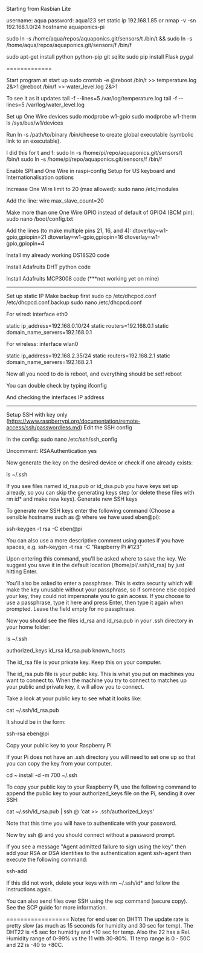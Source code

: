 Starting from Rasbian Lite

username: aqua
password: aqua123
set static ip 192.168.1.85 or nmap -v -sn 192.168.1.0/24
hostname aquaponics-pi

sudo ln -s /home/aqua/repos/aquaponics.git/sensors/t /bin/t &&
sudo ln -s /home/aqua/repos/aquaponics.git/sensors/f /bin/f

sudo apt-get install python python-pip git sqlite
sudo pip install Flask pygal

=============

Start program at start up
sudo crontab -e
@reboot /bin/t >> temperature.log 2&>1
@reboot /bin/f >> water_level.log 2&>1

To see it as it updates
tail -f --lines=5 /var/log/temperature.log
tail -f --lines=5 /var/log/water_level.log

Set up One Wire devices
sudo modprobe w1-gpio
sudo modprobe w1-therm
ls /sys/bus/w1/devices


Run 
ln -s /path/to/binary /bin/cheese
to create global executable (symbolic link to an executable).

I did this for t and f:
sudo ln -s /home/pi/repo/aquaponics.git/sensors/t /bin/t
sudo ln -s /home/pi/repo/aquaponics.git/sensors/f /bin/f

Enable SPI and One Wire in raspi-config
Setup for US keyboard and Internationalisation options

Increase One Wire limit to 20 (max allowed):
sudo nano /etc/modules

Add the line:
wire max_slave_count=20

Make more than one One Wire GPIO instead of default of GPIO4 (BCM pin):
sudo nano /boot/config.txt

Add the lines (to make multiple pins 21, 16, and 4):
dtoverlay=w1-gpio,gpiopin=21
dtoverlay=w1-gpio,gpiopin=16
dtoverlay=w1-gpio,gpiopin=4

Install my already working DS18S20 code

Install Adafruits DHT python code

Install Adafruits MCP3008 code (***not working yet on mine)

-----

Set up static IP
Make backup first
sudo cp /etc/dhcpcd.conf /etc/dhcpcd.conf.backup
sudo nano /etc/dhcpcd.conf

For wired:
interface eth0

static ip_address=192.168.0.10/24
static routers=192.168.0.1
static domain_name_servers=192.168.0.1

For wireless:
interface wlan0

static ip_address=192.168.2.35/24
static routers=192.168.2.1
static domain_name_servers=192.168.2.1

Now all you need to do is reboot, and everything should be set!
reboot

You can double check by typing
ifconfig

And checking the interfaces IP address

-----
Setup SSH with key only (https://www.raspberrypi.org/documentation/remote-access/ssh/passwordless.md)
Edit the SSH config

In the config:
sudo nano /etc/ssh/ssh_config

Uncomment:
RSAAuthentication yes

Now generate the key on the desired device or check if one already exists:

ls ~/.ssh

If you see files named id_rsa.pub or id_dsa.pub you have keys set up already, so you can skip the generating keys step (or delete these files with rm id* and make new keys).
Generate new SSH keys

To generate new SSH keys enter the following command (Choose a sensible hostname such as <YOURNANME>@<YOURDEVICE> where we have used eben@pi):

ssh-keygen -t rsa -C eben@pi

You can also use a more descriptive comment using quotes if you have spaces, e.g. ssh-keygen -t rsa -C "Raspberry Pi #123"

Upon entering this command, you'll be asked where to save the key. We suggest you save it in the default location (/home/pi/.ssh/id_rsa) by just hitting Enter.

You'll also be asked to enter a passphrase. This is extra security which will make the key unusable without your passphrase, so if someone else copied your key, they could not impersonate you to gain access. If you choose to use a passphrase, type it here and press Enter, then type it again when prompted. Leave the field empty for no passphrase.

Now you should see the files id_rsa and id_rsa.pub in your .ssh directory in your home folder:

ls ~/.ssh

authorized_keys  id_rsa  id_rsa.pub  known_hosts

The id_rsa file is your private key. Keep this on your computer.

The id_rsa.pub file is your public key. This is what you put on machines you want to connect to. When the machine you try to connect to matches up your public and private key, it will allow you to connect.

Take a look at your public key to see what it looks like:

cat ~/.ssh/id_rsa.pub

It should be in the form:

ssh-rsa <REALLY LONG STRING OF RANDOM CHARACTERS> eben@pi

Copy your public key to your Raspberry Pi

If your Pi does not have an .ssh directory you will need to set one up so that you can copy the key from your computer.

cd ~
install -d -m 700 ~/.ssh

To copy your public key to your Raspberry Pi, use the following command to append the public key to your authorized_keys file on the Pi, sending it over SSH:

cat ~/.ssh/id_rsa.pub | ssh <USERNAME>@<IP-ADDRESS> 'cat >> .ssh/authorized_keys'

Note that this time you will have to authenticate with your password.

Now try ssh <USER>@<IP-ADDRESS> and you should connect without a password prompt.

If you see a message "Agent admitted failure to sign using the key" then add your RSA or DSA identities to the authentication agent ssh-agent then execute the following command:

ssh-add

If this did not work, delete your keys with rm ~/.ssh/id* and follow the instructions again.

You can also send files over SSH using the scp command (secure copy). See the SCP guide for more information.


==================
Notes for end user on DHT11
The update rate is pretty slow (as much as 15 seconds for humidity and 30 sec for temp). The DHT22 is <5 sec for humidity and <10 sec for temp. Also the 22 has a Rel. Humidity range of 0-99% vs the 11 with 30-80%. 11 temp range is 0 - 50C and 22 is -40 to +80C.
